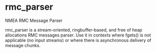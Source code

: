 # rmc_parser
NMEA RMC Message Parser

rmc_parser is a stream-oriented, ringbuffer-based, and free of heap allocations RMC messages parser.
Use it in contexts where fgets() is not applicable (no input streams) or where there is asynchronous delivery of message chunks.
